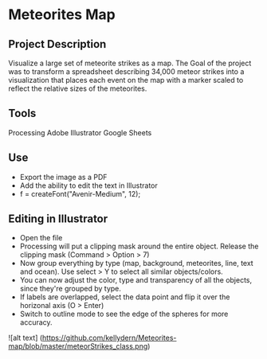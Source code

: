 # Meteorites Map

## Project Description
Visualize a large set of meteorite strikes as a map. The Goal  of the project was to transform a spreadsheet describing 34,000 meteor strikes into a visualization that places each event on the map with a marker scaled to reflect the relative sizes of the meteorites. 

## Tools
Processing
Adobe Illustrator
Google Sheets

## Use
* Export the image as a PDF
* Add the ability to edit the text in Illustrator
* f = createFont("Avenir-Medium", 12); 

## Editing in Illustrator
* Open the file
* Processing will put a clipping mask around the entire object. Release the clipping mask (Command > Option > 7)
* Now group everything by type (map, background, meteorites, line, text and ocean). Use select > Y to select all similar objects/colors.
* You can now adjust the color, type and transparency of all the objects, since they're grouped by type.
* If labels are overlapped, select the data point and flip it over the horizonal axis (O > Enter)
* Switch to outline mode to see the edge of the spheres for more accuracy.

![alt text] (https://github.com/kellydern/Meteorites-map/blob/master/meteorStrikes_class.png)

